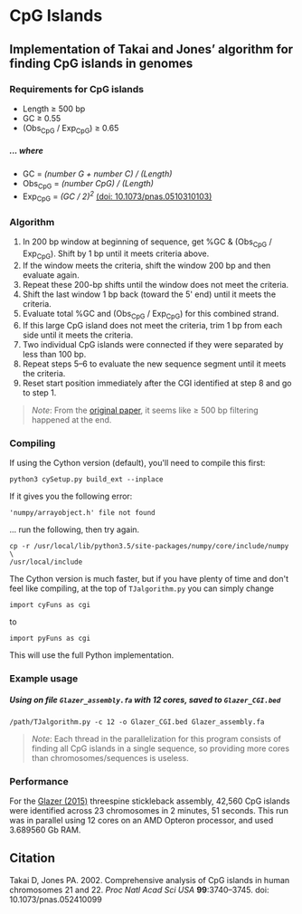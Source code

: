 CpG Islands
============

Implementation of Takai and Jones’ algorithm for finding CpG islands in genomes
------

### Requirements for CpG islands
- Length ≥ 500 bp
- GC ≥ 0.55
- (Obs<sub>CpG</sub> / Exp<sub>CpG</sub>) ≥ 0.65


##### ... where
- GC = _(number G + number C) / (Length)_
- Obs<sub>CpG</sub> = _(number CpG) / (Length)_
- Exp<sub>CpG</sub> = _(GC / 2)<sup>2</sup>_ [(doi: 10.1073/pnas.0510310103)](
   http://www.pnas.org/cgi/doi/10.1073/pnas.0510310103)


### Algorithm
1. In 200 bp window at beginning of sequence, get %GC & (Obs<sub>CpG</sub> / 
   Exp<sub>CpG</sub>). Shift by 1 bp until it meets criteria above.
2. If the window meets the criteria, shift the window 200 bp and then evaluate again.
3. Repeat these 200-bp shifts until the window does not meet the criteria.
4. Shift the last window 1 bp back (toward the 5' end) until it meets the criteria.
5. Evaluate total %GC and (Obs<sub>CpG</sub> / Exp<sub>CpG</sub>) for this combined 
   strand.
6. If this large CpG island does not meet the criteria, trim 1 bp from each side until
   it meets the criteria.
7. Two individual CpG islands were connected if they were separated by less than 100 bp.
8. Repeat steps 5–6 to evaluate the new sequence segment until it meets the criteria.
9. Reset start position immediately after the CGI identified at step 8 and go to step 1.

> *Note*: From the [original paper](http://www.pnas.org/content/99/6/3740), it seems like 
> ≥ 500 bp filtering happened at the end.


### Compiling

If using the Cython version (default), you'll need to compile this first:
```
python3 cySetup.py build_ext --inplace
```

If it gives you the following error:
```
'numpy/arrayobject.h' file not found
```

... run the following, then try again.
```
cp -r /usr/local/lib/python3.5/site-packages/numpy/core/include/numpy \
/usr/local/include
```

The Cython version is much faster, but if you have plenty of time and don't feel like 
compiling, at the top of `TJalgorithm.py` you can simply change 

```import cyFuns as cgi```

to 

```import pyFuns as cgi```

This will use the full Python implementation.



### Example usage

##### Using on file `Glazer_assembly.fa` with 12 cores, saved to `Glazer_CGI.bed`
```
/path/TJalgorithm.py -c 12 -o Glazer_CGI.bed Glazer_assembly.fa
```

> *Note*: Each thread in the parallelization for this program consists of finding all CpG
> islands in a single sequence, so providing more cores than chromosomes/sequences is
> useless.


### Performance

For the [Glazer (2015)](http://www.g3journal.org/content/5/7/1463.full) 
threespine stickleback assembly, 42,560 CpG islands were identified
across 23 chromosomes in 2 minutes, 51 seconds. 
This run was in parallel using 12 cores on an AMD Opteron processor, and 
used 3.689560 Gb RAM.


Citation
-------
Takai D, Jones PA. 2002. Comprehensive analysis of CpG islands in human chromosomes
21 and 22. *Proc Natl Acad Sci USA* __99__:3740–3745. doi: 10.1073/pnas.052410099